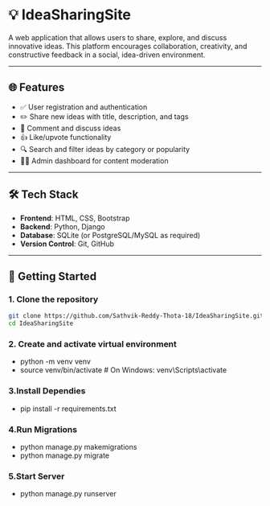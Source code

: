 # 💡 IdeaSharingSite

A web application that allows users to share, explore, and discuss innovative ideas. This platform encourages collaboration, creativity, and constructive feedback in a social, idea-driven environment.

---

## 🌐 Features

- ✅ User registration and authentication  
- ✏️ Share new ideas with title, description, and tags  
- 💬 Comment and discuss ideas  
- 👍 Like/upvote functionality  
- 🔍 Search and filter ideas by category or popularity  
- 🧑‍💻 Admin dashboard for content moderation

---

## 🛠️ Tech Stack

- **Frontend**: HTML, CSS, Bootstrap  
- **Backend**: Python, Django  
- **Database**: SQLite (or PostgreSQL/MySQL as required)  
- **Version Control**: Git, GitHub

---

## 🚀 Getting Started

### 1. Clone the repository
```bash
git clone https://github.com/Sathvik-Reddy-Thota-18/IdeaSharingSite.git
cd IdeaSharingSite
```

### 2. Create and activate virtual environment

- python -m venv venv
- source venv/bin/activate  # On Windows: venv\Scripts\activate

### 3.Install Dependies

- pip install -r requirements.txt


### 4.Run Migrations

- python manage.py makemigrations
- python manage.py migrate

### 5.Start Server

- python manage.py runserver



